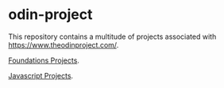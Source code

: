 # odin-project

This repository contains a multitude of projects associated with https://www.theodinproject.com/.

[Foundations Projects](Foundations).


[Javascript Projects](Javascript).
